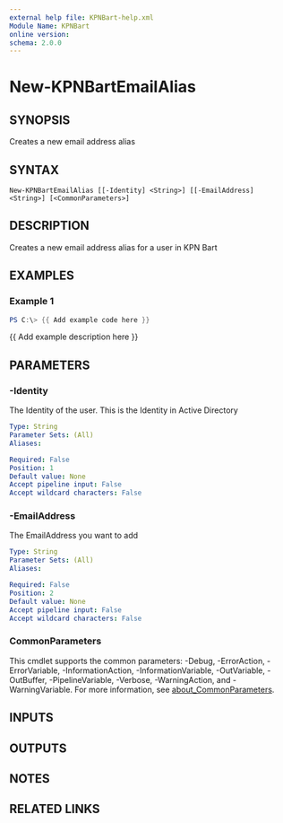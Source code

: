 ```yaml
---
external help file: KPNBart-help.xml
Module Name: KPNBart
online version:
schema: 2.0.0
---
```


# New-KPNBartEmailAlias

## SYNOPSIS
Creates a new email address alias

## SYNTAX

```
New-KPNBartEmailAlias [[-Identity] <String>] [[-EmailAddress] <String>] [<CommonParameters>]
```

## DESCRIPTION
Creates a new email address alias for a user in KPN Bart

## EXAMPLES

### Example 1
```powershell
PS C:\> {{ Add example code here }}
```

{{ Add example description here }}

## PARAMETERS

### -Identity
The Identity of the user.
This is the Identity in Active Directory

```yaml
Type: String
Parameter Sets: (All)
Aliases:

Required: False
Position: 1
Default value: None
Accept pipeline input: False
Accept wildcard characters: False
```

### -EmailAddress
The EmailAddress you want to add

```yaml
Type: String
Parameter Sets: (All)
Aliases:

Required: False
Position: 2
Default value: None
Accept pipeline input: False
Accept wildcard characters: False
```

### CommonParameters
This cmdlet supports the common parameters: -Debug, -ErrorAction, -ErrorVariable, -InformationAction, -InformationVariable, -OutVariable, -OutBuffer, -PipelineVariable, -Verbose, -WarningAction, and -WarningVariable. For more information, see [about_CommonParameters](http://go.microsoft.com/fwlink/?LinkID=113216).

## INPUTS

## OUTPUTS

## NOTES

## RELATED LINKS
